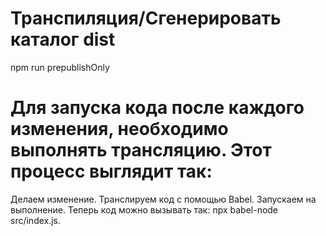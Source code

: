 # Транспиляция/Сгенерировать каталог dist
npm run prepublishOnly
# Для запуска кода после каждого изменения, необходимо выполнять трансляцию. Этот процесс выглядит так:
  Делаем изменение.
  Транслируем код с помощью Babel.
  Запускаем на выполнение.
  Теперь код можно вызывать так: npx babel-node src/index.js. 